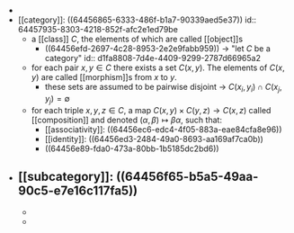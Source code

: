 -
- [[category]]: ((64456865-6333-486f-b1a7-90339aed5e37))
  id:: 64457935-8303-4218-852f-afc2e1ed79be
	- a [[class]] $C$, the elements of which are called [[object]]s
		- ((64456efd-2697-4c28-8953-2e2e9fabb959)) -> "let $C$ be a category"
		  id:: d1fa8808-7d4e-4409-9299-2787d66965a2
	- for each pair $x, y \in C$ there exists a set $C(x, y)$.  The elements of $C(x, y)$ are called [[morphism]]s from $x$ to $y$.
		- these sets are assumed to be pairwise disjoint ->  $C(x_i, y_i) \cap C(x_j, y_j) = \emptyset$
	- for each triple $x, y , z \in C$, a map $C(x, y) \times C(y, z) \longrightarrow C(x, z)$ called [[composition]] and denoted $(\alpha, \beta) \mapsto \beta\alpha$, such that:
		- [[associativity]]: ((64456ec6-edc4-4f05-883a-eae84cfa8e96))
		- [[identity]]: ((64456ed3-2484-49a0-8693-aa169af7ca0b))
		- ((64456e89-fda0-473a-80bb-1b5185dc2bd6))
- [[subcategory]]: ((64456f65-b5a5-49aa-90c5-e7e16c117fa5))
	-
	-
	-